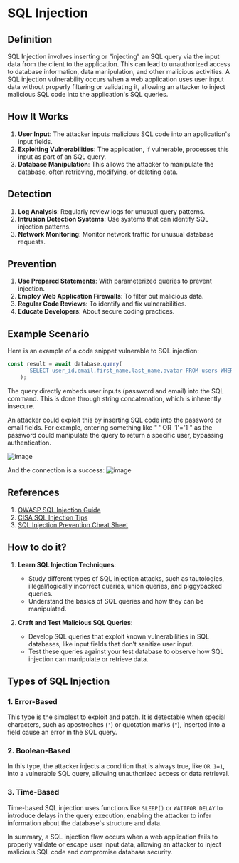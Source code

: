 # SQL Injection

## Definition

SQL Injection involves inserting or "injecting" an SQL query via the input data from the client to the application. This can lead to unauthorized access to database information, data manipulation, and other malicious activities. A SQL injection vulnerability occurs when a web application uses user input data without properly filtering or validating it, allowing an attacker to inject malicious SQL code into the application's SQL queries.

## How It Works

1. **User Input**: The attacker inputs malicious SQL code into an application's input fields.
2. **Exploiting Vulnerabilities**: The application, if vulnerable, processes this input as part of an SQL query.
3. **Database Manipulation**: This allows the attacker to manipulate the database, often retrieving, modifying, or deleting data.

## Detection

1. **Log Analysis**: Regularly review logs for unusual query patterns.
2. **Intrusion Detection Systems**: Use systems that can identify SQL injection patterns.
3. **Network Monitoring**: Monitor network traffic for unusual database requests.

## Prevention

1. **Use Prepared Statements**: With parameterized queries to prevent injection.
2. **Employ Web Application Firewalls**: To filter out malicious data.
3. **Regular Code Reviews**: To identify and fix vulnerabilities.
4. **Educate Developers**: About secure coding practices.

## Example Scenario

Here is an example of a code snippet vulnerable to SQL injection:

```js
const result = await database.query(
      `SELECT user_id,email,first_name,last_name,avatar FROM users WHERE password='${password}' AND email='${email}';`
    );
```
The query directly embeds user inputs (password and email) into the SQL command. This is done through string concatenation, which is inherently insecure.

An attacker could exploit this by inserting SQL code into the password or email fields. For example, entering something like " ' OR '1'='1 " as the password could manipulate the query to return a specific user, bypassing authentication.

![image](https://github.com/GuillaumeDorschner/HackMe/assets/82099171/970a4581-669f-48de-945d-6506f2604a09)


And the connection is a success:
![image](https://github.com/GuillaumeDorschner/HackMe/assets/82099171/0a905cfd-1d17-4a74-8c24-f9694aca245a)

## References

1. [OWASP SQL Injection Guide](https://owasp.org/www-community/attacks/SQL_Injection)
2. [CISA SQL Injection Tips](https://www.cisa.gov/uscert/ncas/tips/ST04-014)
3. [SQL Injection Prevention Cheat Sheet](https://cheatsheetseries.owasp.org/cheatsheets/SQL_Injection_Prevention_Cheat_Sheet.html)

## How to do it?

1. **Learn SQL Injection Techniques**:
   - Study different types of SQL injection attacks, such as tautologies, illegal/logically incorrect queries, union queries, and piggybacked queries.
   - Understand the basics of SQL queries and how they can be manipulated.

2. **Craft and Test Malicious SQL Queries**:
   - Develop SQL queries that exploit known vulnerabilities in SQL databases, like input fields that don’t sanitize user input.
   - Test these queries against your test database to observe how SQL injection can manipulate or retrieve data.

## Types of SQL Injection

### 1. Error-Based

This type is the simplest to exploit and patch. It is detectable when special characters, such as apostrophes (`'`) or quotation marks (`"`), inserted into a field cause an error in the SQL query.

### 2. Boolean-Based

In this type, the attacker injects a condition that is always true, like `OR 1=1`, into a vulnerable SQL query, allowing unauthorized access or data retrieval.

### 3. Time-Based

Time-based SQL injection uses functions like `SLEEP()` or `WAITFOR DELAY` to introduce delays in the query execution, enabling the attacker to infer information about the database's structure and data.

In summary, a SQL injection flaw occurs when a web application fails to properly validate or escape user input data, allowing an attacker to inject malicious SQL code and compromise database security.
